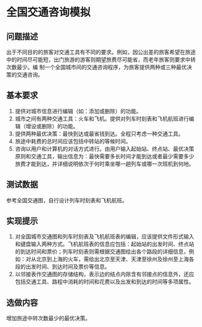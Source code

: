 # 全国交通咨询模拟
## 问题描述
出于不同目的的旅客对交通工具有不同的要求。例如，因公出差的旅客希望在旅途中的时间尽可能短，出门旅游的游客则期望旅费尽可能省，而老年旅客则要求中转次数最少。编 制一个全国城市间的交通咨询程序，为旅客提供两种或三种最优决策的交通咨询。
## 基本要求
1. 提供对城市信息进行编辑（如：添加或删除）的功能。
2. 城市之间有两种交通工具：火车和飞机。提供对列车时刻表和飞机航班进行编辑（增设或删除）的功能。
3. 提供两种最优决策：最快到达或最省钱到达。全程只考虑一种交通工具。
4. 旅途中耗费的总时间应该包括中转站的等候时间。
5. 咨询以用户和计算机的对话方式进行。由用户输入起始站、终点站、最优决策原则和交通工具，输出信息为：最快需要多长时间才能到达或者最少需要多少旅费才能到达，并详细说明依次于何时乘坐哪一趟列车或哪一次班机到何地。
## 测试数据
参考全国交通图，自行设计列车时刻表和飞机航班。
## 实现提示
1. 对全国城市交通图和列车时刻表及飞机航班表的编辑，应该提供文件形式输入和键盘输入两种方式。飞机航班表的信息应包括：起始站的出发时间、终点站的到达时间和票价；列车时刻表则需根据交通图给出各个路段的详细信息，例如：对从北京到上海的火车，需给出北京至天津、天津至徐州及徐州至上海各段的出发时间、到达时间及票价等信息。
2. 以邻接表作交通图的存储结构，表示边的结点内除含有邻接点的信息外，还应包括交通工具、路程中消耗的时间和花费以及出发和到达的时间等多项属性。
## 选做内容
增加旅途中转次数最少的最优决策。